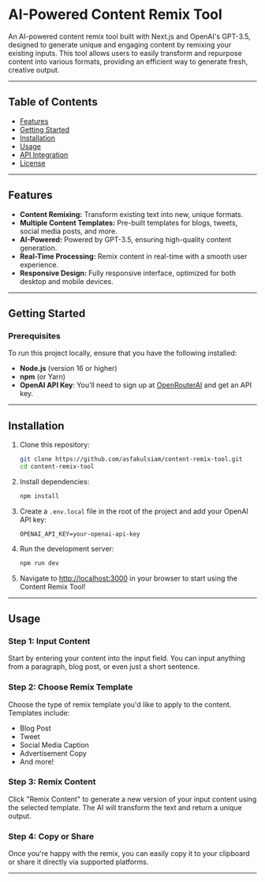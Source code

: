 # AI-Powered Content Remix Tool

An AI-powered content remix tool built with Next.js and OpenAI's GPT-3.5, designed to generate unique and engaging content by remixing your existing inputs. This tool allows users to easily transform and repurpose content into various formats, providing an efficient way to generate fresh, creative output.

---

## Table of Contents

- [Features](#features)
- [Getting Started](#getting-started)
- [Installation](#installation)
- [Usage](#usage)
- [API Integration](#api-integration)
- [License](#license)

---

## Features

- **Content Remixing:** Transform existing text into new, unique formats.
- **Multiple Content Templates:** Pre-built templates for blogs, tweets, social media posts, and more.
- **AI-Powered:** Powered by GPT-3.5, ensuring high-quality content generation.
- **Real-Time Processing:** Remix content in real-time with a smooth user experience.
- **Responsive Design:** Fully responsive interface, optimized for both desktop and mobile devices.

---

## Getting Started

### Prerequisites

To run this project locally, ensure that you have the following installed:

- **Node.js** (version 16 or higher)
- **npm** (or Yarn)
- **OpenAI API Key**: You’ll need to sign up at [OpenRouterAI](https://openrouter.ai/settings/keys) and get an API key.

---

## Installation

1. Clone this repository:

    ```bash
    git clone https://github.com/asfakulsiam/content-remix-tool.git
    cd content-remix-tool
    ```

2. Install dependencies:

    ```bash
    npm install
    ```

3. Create a `.env.local` file in the root of the project and add your OpenAI API key:

    ```env
    OPENAI_API_KEY=your-openai-api-key
    ```

4. Run the development server:

    ```bash
    npm run dev
    ```

5. Navigate to [http://localhost:3000](http://localhost:3000) in your browser to start using the Content Remix Tool!

---

## Usage

### Step 1: Input Content

Start by entering your content into the input field. You can input anything from a paragraph, blog post, or even just a short sentence.

### Step 2: Choose Remix Template

Choose the type of remix template you'd like to apply to the content. Templates include:

- Blog Post
- Tweet
- Social Media Caption
- Advertisement Copy
- And more!

### Step 3: Remix Content

Click "Remix Content" to generate a new version of your input content using the selected template. The AI will transform the text and return a unique output.

### Step 4: Copy or Share

Once you're happy with the remix, you can easily copy it to your clipboard or share it directly via supported platforms.

---
